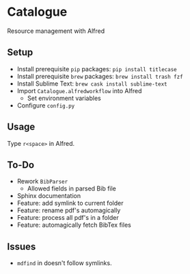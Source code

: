 # Catalogue
Resource management with Alfred

## Setup
- Install prerequisite `pip` packages: `pip install titlecase`
- Install prerequisite `brew` packages: `brew install trash fzf`
- Install Sublime Text: `brew cask install sublime-text`
- Import `Catalogue.alfredworkflow` into Alfred
    - Set environment variables
- Configure `config.py`

## Usage
Type `r<space>` in Alfred.

## To-Do
- Rework `BibParser`
    - Allowed fields in parsed Bib file
- Sphinx documentation
- Feature: add symlink to current folder
- Feature: rename pdf's automagically
- Feature: process all pdf's in a folder
- Feature: automagically fetch BibTex files

## Issues
- `mdfind` in doesn't follow symlinks.
